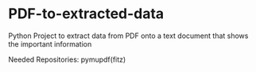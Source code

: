# PDF-to-extracted-data
Python Project to extract data from PDF onto a text document that shows the important information


Needed Repositories:
pymupdf(fitz)
